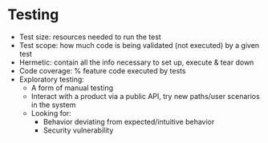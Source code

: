 # Testing
- Test size: resources needed to run the test
- Test scope: how much code is being validated (not executed) by a given test
- Hermetic: contain all the info necessary to set up, execute & tear down
- Code coverage: % feature code executed by tests
- Exploratory testing:
  - A form of manual testing
  - Interact with a product via a public API, try new paths/user scenarios in the system
  - Looking for:
    - Behavior deviating from expected/intuitive behavior
    - Security vulnerability